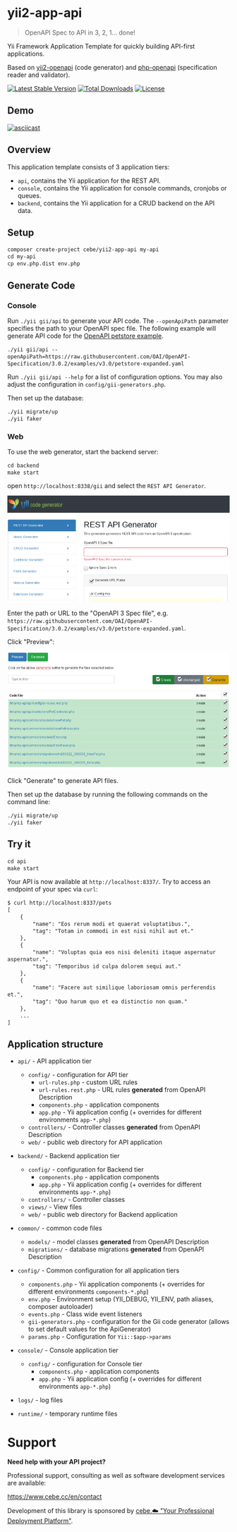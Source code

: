 # yii2-app-api

> OpenAPI Spec to API in 3, 2, 1... done!

Yii Framework Application Template for quickly building API-first applications.

Based on [yii2-openapi](https://github.com/cebe/yii2-openapi) (code generator) and [php-openapi](https://github.com/cebe/php-openapi) (specification reader and validator).

[![Latest Stable Version](https://poser.pugx.org/cebe/yii2-app-api/v/stable)](https://packagist.org/packages/cebe/yii2-app-api)
[![Total Downloads](https://poser.pugx.org/cebe/yii2-app-api/downloads)](https://packagist.org/packages/cebe/yii2-app-api)
[![License](https://poser.pugx.org/cebe/yii2-app-api/license)](https://packagist.org/packages/cebe/yii2-app-api)


## Demo

[![asciicast](https://asciinema.org/a/GSnZFeL0beAwLvbhIn50oVI9w.svg)](https://asciinema.org/a/GSnZFeL0beAwLvbhIn50oVI9w)

## Overview

This application template consists of 3 application tiers:

- `api`, contains the Yii application for the REST API.
- `console`, contains the Yii application for console commands, cronjobs or queues.
- `backend`, contains the Yii application for a CRUD backend on the API data.


## Setup

    composer create-project cebe/yii2-app-api my-api
    cd my-api
    cp env.php.dist env.php

## Generate Code

### Console

Run `./yii gii/api` to generate your API code. The `--openApiPath` parameter specifies the path to your OpenAPI
spec file. The following example will generate API code for the [OpenAPI petstore example](https://github.com/OAI/OpenAPI-Specification/blob/3.0.2/examples/v3.0/petstore-expanded.yaml).

    ./yii gii/api --openApiPath=https://raw.githubusercontent.com/OAI/OpenAPI-Specification/3.0.2/examples/v3.0/petstore-expanded.yaml

Run `./yii gii/api --help` for a list of configuration options. You may also adjust the configuration in `config/gii-generators.php`.

Then set up the database:

    ./yii migrate/up
    ./yii faker

### Web

To use the web generator, start the backend server:

    cd backend
    make start

open `http://localhost:8338/gii` and select the `REST API Generator`.

![Gii - REST API Generator](docs/img/gii-generator.png)

Enter the path or URL to the "OpenAPI 3 Spec file", e.g. `https://raw.githubusercontent.com/OAI/OpenAPI-Specification/3.0.2/examples/v3.0/petstore-expanded.yaml`.

Click "Preview":

![Gii - REST API Generator - Generated files](docs/img/gii-generator-files.png)

Click "Generate" to generate API files.

Then set up the database by running the following commands on the command line:

    ./yii migrate/up
    ./yii faker

## Try it

    cd api
    make start

Your API is now available at `http://localhost:8337/`. Try to access an endpoint of your spec via `curl`:

    $ curl http://localhost:8337/pets
    [
        {
            "name": "Eos rerum modi et quaerat voluptatibus.",
            "tag": "Totam in commodi in est nisi nihil aut et."
        },
        {
            "name": "Voluptas quia eos nisi deleniti itaque aspernatur aspernatur.",
            "tag": "Temporibus id culpa dolorem sequi aut."
        },
        {
            "name": "Facere aut similique laboriosam omnis perferendis et.",
            "tag": "Quo harum quo et ea distinctio non quam."
        },
        ...
    ]

## Application structure

- `api/` - API application tier
  - `config/` - configuration for API tier
    - `url-rules.php` - custom URL rules
    - `url-rules.rest.php` - URL rules **generated** from OpenAPI Description
    - `components.php` - application components
    - `app.php` - Yii application config (+ overrides for different environments `app-*.php`)
  - `controllers/` - Controller classes **generated** from OpenAPI Description
  - `web/` - public web directory for API application

- `backend/` - Backend application tier
  - `config/` - configuration for Backend tier
    - `components.php` - application components
    - `app.php` - Yii application config (+ overrides for different environments `app-*.php`)
  - `controllers/` - Controller classes
  - `views/` - View files
  - `web/` - public web directory for Backend application

- `common/` - common code files
  - `models/` - model classes **generated** from OpenAPI Description
  - `migrations/` - database migrations **generated** from OpenAPI Description

- `config/` - Common configuration for all application tiers
  - `components.php` - Yii application components (+ overrides for different environments `components-*.php`)
  - `env.php` - Environment setup (YII_DEBUG, YII_ENV, path aliases, composer autoloader)
  - `events.php` - Class wide event listeners
  - `gii-generators.php` - configuration for the Gii code generator (allows to set default values for the ApiGenerator)
  - `params.php` - Configuration for `Yii::$app->params`

- `console/` - Console application tier
  - `config/` - configuration for Console tier
    - `components.php` - application components
    - `app.php` - Yii application config (+ overrides for different environments `app-*.php`)

- `logs/` - log files
- `runtime/` - temporary runtime files

# Support

**Need help with your API project?**

Professional support, consulting as well as software development services are available:

https://www.cebe.cc/en/contact

Development of this library is sponsored by [cebe.:cloud: "Your Professional Deployment Platform"](https://cebe.cloud).
